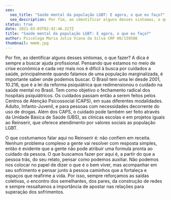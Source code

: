 ```yaml
---
seo:
  seo_title: "Saúde mental da população LGBT: E agora, o que eu faço?"
  seo_description: Por fim, ao identificar alguns desses sintomas, o que fazer?
status: true
date: 2021-03-03T02:42:46.217Z
title: "Saúde mental da população LGBT: E agora, o que eu faço?"
author: Psicóloga Maria Julia Viana da Silva CRP 06/159588
thumbnail: mmmk.jpg
---
```

<!--StartFragment-->

Por fim, ao identificar alguns desses sintomas, o que fazer? A dica é sempre a buscar ajuda profissional. Pensando que estamos no meio de crise econômica e cada vez mais nos é difícil à busca por cuidados a saúde, principalmente quando falamos de uma população marginalizada, é importante saber onde podemos buscar. O Brasil tem uma lei desde 2001, 10.216, que é a lei da reforma psiquiátrica que redimensionou o cuidado na saúde mental no Brasil. Tem como objetivo o fechamento radical dos hospitais psiquiátricos. Os cuidados passam então a serem feitos pelos Centros de Atenção Psicossocial (CAPS), em suas diferentes modalidades. Adulto, Infanto-Juvenil, e para pessoas com necessidades decorrente do uso de drogas. Além dos CAPS, o cuidado pode também ser feito através da Unidade Básica de Saúde (UBS), as clínicas escolas e em projetos iguais ao Reinserir, que oferece atendimento por valores sociais as população LGBT.

O que costumamos falar aqui no Reinserir é: não confiem em receita. Nenhum problema complexo a gente vai resolver com resposta simples, então é evidente que a gente não pode atribuir uma formula pronta ao cuidado da pessoa. O que buscamos fazer por aqui é, a partir do que a pessoa trás, do seu relato, pensar como podemos auxiliar. Não podemos nos colocar no papel de dizer o que é o bem viver, mas acompanhar em seu sofrimento e pensar junto à pessoa caminhos que a fortaleça e espaços que reafirme a vida. Por isso, sempre reforçamos as saídas coletivas, o encontro dos semelhantes, dos pares, da construção de redes e sempre ressaltamos a importância de apostar nas relações para superação dos sofrimentos.

<!--EndFragment-->